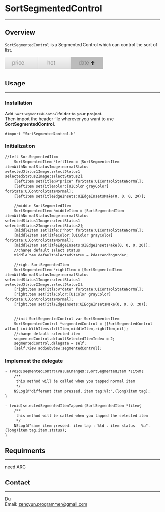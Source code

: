 # SortSegmentedControl
---
## Overview

`SortSegmentedControl` is a Segmented Control which can control the sort of list.


![SortSegmentedControl](./segment_image.png)

## Usage
---

### Installation
Add `SortSegmentedControl`folder to your project.  
Then import the header file wherever you want to use **SortSegmentedControl**.  

```
#import "SortSegmentedControl.h"
```

### Initialization
```
//left SortSegmentedItem
	SortSegmentedItem *leftItem = [SortSegmentedItem itemWithNormalStatusImage:normalStatus selectedStatus1Image:selectStatus1 selectedStatus2Image:selectStatus2];
    [leftItem setTitle:@"price" forState:UIControlStateNormal];
    [leftItem setTitleColor:[UIColor grayColor] forState:UIControlStateNormal];
    [leftItem setTitleEdgeInsets:UIEdgeInsetsMake(0, 0, 0, 20)];
    
    //middle SortSegmentedItem
    SortSegmentedItem *middleItem = [SortSegmentedItem itemWithNormalStatusImage:normalStatus selectedStatus1Image:selectStatus1 selectedStatus2Image:selectStatus2];
    [middleItem setTitle:@"hot" forState:UIControlStateNormal];
    [middleItem setTitleColor:[UIColor grayColor] forState:UIControlStateNormal];
    [middleItem setTitleEdgeInsets:UIEdgeInsetsMake(0, 0, 0, 20)];
    //change default select status
    middleItem.defaultSelectedStatus = kdescendingOrder;
    
    //right SortSegmentedItem
    SortSegmentedItem *rightItem = [SortSegmentedItem itemWithNormalStatusImage:normalStatus selectedStatus1Image:selectStatus1 selectedStatus2Image:selectStatus2];
    [rightItem setTitle:@"date" forState:UIControlStateNormal];
    [rightItem setTitleColor:[UIColor grayColor] forState:UIControlStateNormal];
    [rightItem setTitleEdgeInsets:UIEdgeInsetsMake(0, 0, 0, 20)];
    
    
    //init SortSegmentedControl var SortSementedItem
    SortSegmentedControl *segmentedControl = [[SortSegmentedControl alloc] initWithItems:leftItem,middleItem,rightItem,nil];
    //change default selected item
    segmentedControl.defaultSelectedItemIndex = 2;
    segmentedControl.delegate = self;
    [self.view addSubview:segmentedControl];

```
### Implement the delegate

```
- (void)segmentedControlValueChanged:(SortSegmentedItem *)item{
    /**
     this method will be called when you tapped normal item
     */
    NSLog(@"different item pressed, item tag:%ld",(long)item.tag);
}

- (void)selectedSegmentedItemTapped:(SortSegmentedItem *)item{
    /**
     this method will be called when you tapped the selected item
     */
    NSLog(@"same item pressed, item tag : %ld , item status : %u",(long)item.tag,item.status);
}
```
## Requirments
---
need ARC

## Contact
---
Du  
Email: zengyun.programmer@gmail.com